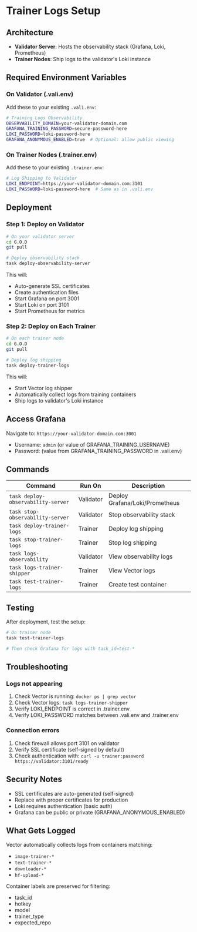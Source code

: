 # Trainer Logs Setup

## Architecture
- **Validator Server**: Hosts the observability stack (Grafana, Loki, Prometheus)
- **Trainer Nodes**: Ship logs to the validator's Loki instance

## Required Environment Variables

### On Validator (.vali.env)
Add these to your existing `.vali.env`:
```bash
# Training Logs Observability
OBSERVABILITY_DOMAIN=your-validator-domain.com
GRAFANA_TRAINING_PASSWORD=secure-password-here
LOKI_PASSWORD=loki-password-here
GRAFANA_ANONYMOUS_ENABLED=true  # Optional: allow public viewing
```

### On Trainer Nodes (.trainer.env)
Add these to your existing `.trainer.env`:
```bash
# Log Shipping to Validator
LOKI_ENDPOINT=https://your-validator-domain.com:3101
LOKI_PASSWORD=loki-password-here  # Same as in .vali.env
```

## Deployment

### Step 1: Deploy on Validator
```bash
# On your validator server
cd G.O.D
git pull

# Deploy observability stack
task deploy-observability-server
```

This will:
- Auto-generate SSL certificates
- Create authentication files
- Start Grafana on port 3001
- Start Loki on port 3101
- Start Prometheus for metrics

### Step 2: Deploy on Each Trainer
```bash
# On each trainer node
cd G.O.D
git pull

# Deploy log shipping
task deploy-trainer-logs
```

This will:
- Start Vector log shipper
- Automatically collect logs from training containers
- Ship logs to validator's Loki instance

## Access Grafana

Navigate to: `https://your-validator-domain.com:3001`
- Username: `admin` (or value of GRAFANA_TRAINING_USERNAME)
- Password: (value from GRAFANA_TRAINING_PASSWORD in .vali.env)

## Commands

| Command | Run On | Description |
|---------|--------|-------------|
| `task deploy-observability-server` | Validator | Deploy Grafana/Loki/Prometheus |
| `task stop-observability-server` | Validator | Stop observability stack |
| `task deploy-trainer-logs` | Trainer | Deploy log shipping |
| `task stop-trainer-logs` | Trainer | Stop log shipping |
| `task logs-observability` | Validator | View observability logs |
| `task logs-trainer-shipper` | Trainer | View Vector logs |
| `task test-trainer-logs` | Trainer | Create test container |

## Testing

After deployment, test the setup:

```bash
# On trainer node
task test-trainer-logs

# Then check Grafana for logs with task_id=test-*
```

## Troubleshooting

### Logs not appearing
1. Check Vector is running: `docker ps | grep vector`
2. Check Vector logs: `task logs-trainer-shipper`
3. Verify LOKI_ENDPOINT is correct in .trainer.env
4. Verify LOKI_PASSWORD matches between .vali.env and .trainer.env

### Connection errors
1. Check firewall allows port 3101 on validator
2. Verify SSL certificate (self-signed by default)
3. Check authentication with: `curl -u trainer:password https://validator:3101/ready`

## Security Notes

- SSL certificates are auto-generated (self-signed)
- Replace with proper certificates for production
- Loki requires authentication (basic auth)
- Grafana can be public or private (GRAFANA_ANONYMOUS_ENABLED)

## What Gets Logged

Vector automatically collects logs from containers matching:
- `image-trainer-*`
- `text-trainer-*`
- `downloader-*`
- `hf-upload-*`

Container labels are preserved for filtering:
- task_id
- hotkey
- model
- trainer_type
- expected_repo